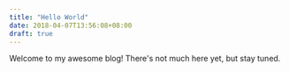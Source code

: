 ```yaml
---
title: "Hello World"
date: 2018-04-07T13:56:08+08:00
draft: true
---
```


Welcome to my awesome blog!
There's not much here yet, but stay tuned.

